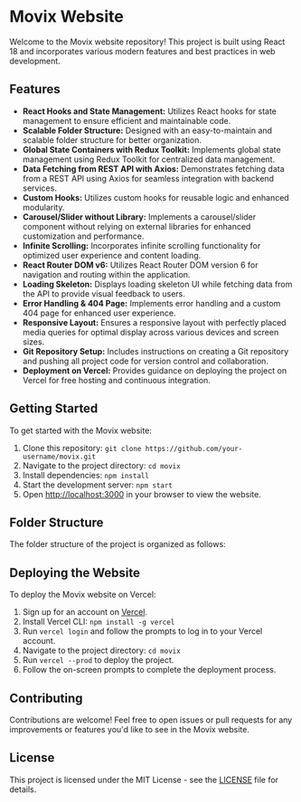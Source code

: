 # Movix Website

Welcome to the Movix website repository! This project is built using React 18 and incorporates various modern features and best practices in web development.

## Features

- **React Hooks and State Management:** Utilizes React hooks for state management to ensure efficient and maintainable code.
- **Scalable Folder Structure:** Designed with an easy-to-maintain and scalable folder structure for better organization.
- **Global State Containers with Redux Toolkit:** Implements global state management using Redux Toolkit for centralized data management.
- **Data Fetching from REST API with Axios:** Demonstrates fetching data from a REST API using Axios for seamless integration with backend services.
- **Custom Hooks:** Utilizes custom hooks for reusable logic and enhanced modularity.
- **Carousel/Slider without Library:** Implements a carousel/slider component without relying on external libraries for enhanced customization and performance.
- **Infinite Scrolling:** Incorporates infinite scrolling functionality for optimized user experience and content loading.
- **React Router DOM v6:** Utilizes React Router DOM version 6 for navigation and routing within the application.
- **Loading Skeleton:** Displays loading skeleton UI while fetching data from the API to provide visual feedback to users.
- **Error Handling & 404 Page:** Implements error handling and a custom 404 page for enhanced user experience.
- **Responsive Layout:** Ensures a responsive layout with perfectly placed media queries for optimal display across various devices and screen sizes.
- **Git Repository Setup:** Includes instructions on creating a Git repository and pushing all project code for version control and collaboration.
- **Deployment on Vercel:** Provides guidance on deploying the project on Vercel for free hosting and continuous integration.

## Getting Started

To get started with the Movix website:

1. Clone this repository: `git clone https://github.com/your-username/movix.git`
2. Navigate to the project directory: `cd movix`
3. Install dependencies: `npm install`
4. Start the development server: `npm start`
5. Open [http://localhost:3000](http://localhost:3000) in your browser to view the website.

## Folder Structure

The folder structure of the project is organized as follows:


## Deploying the Website

To deploy the Movix website on Vercel:

1. Sign up for an account on [Vercel](https://vercel.com).
2. Install Vercel CLI: `npm install -g vercel`
3. Run `vercel login` and follow the prompts to log in to your Vercel account.
4. Navigate to the project directory: `cd movix`
5. Run `vercel --prod` to deploy the project.
6. Follow the on-screen prompts to complete the deployment process.

## Contributing

Contributions are welcome! Feel free to open issues or pull requests for any improvements or features you'd like to see in the Movix website.

## License

This project is licensed under the MIT License - see the [LICENSE](LICENSE) file for details.
